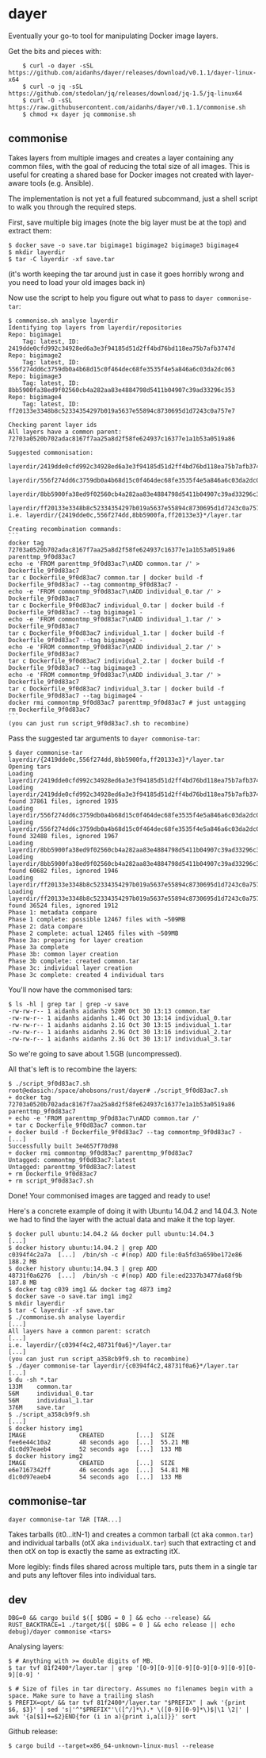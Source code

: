 dayer
=====

Eventually your go-to tool for manipulating Docker image layers.

Get the bits and pieces with:
```
    $ curl -o dayer -sSL https://github.com/aidanhs/dayer/releases/download/v0.1.1/dayer-linux-x64
    $ curl -o jq -sSL https://github.com/stedolan/jq/releases/download/jq-1.5/jq-linux64
    $ curl -O -sSL https://raw.githubusercontent.com/aidanhs/dayer/v0.1.1/commonise.sh
    $ chmod +x dayer jq commonise.sh
```

commonise
---------

Takes layers from multiple images and creates a layer containing any common
files, with the goal of reducing the total size of all images.
This is useful for creating a shared base for Docker images not created with
layer-aware tools (e.g. Ansible).

The implementation is not yet a full featured subcommand, just a shell script to
walk you through the required steps.

First, save multiple big images (note the big layer must be at the top) and
extract them:

    $ docker save -o save.tar bigimage1 bigimage2 bigimage3 bigimage4
    $ mkdir layerdir
    $ tar -C layerdir -xf save.tar

(it's worth keeping the tar around just in case it goes horribly wrong and you
need to load your old images back in)

Now use the script to help you figure out what to pass to `dayer commonise-tar`:

    $ commonise.sh analyse layerdir
    Identifying top layers from layerdir/repositories
    Repo: bigimage1
        Tag: latest, ID: 2419dde0cfd992c34928ed6a3e3f94185d51d2ff4bd76bd118ea75b7afb3747d
    Repo: bigimage2
        Tag: latest, ID: 556f274dd6c3759db0a4b68d15c0f464dec68fe3535f4e5a846a6c03da2dc063
    Repo: bigimage3
        Tag: latest, ID: 8bb5900fa38ed9f02560cb4a282aa83e4884798d5411b04907c39ad33296c353
    Repo: bigimage4
        Tag: latest, ID: ff20133e3348b8c52334354297b019a5637e55894c8730695d1d7243c0a757e7

    Checking parent layer ids
    All layers have a common parent: 72703a0520b702adac8167f7aa25a8d2f58fe624937c16377e1a1b53a0519a86

    Suggested commonisation:
        layerdir/2419dde0cfd992c34928ed6a3e3f94185d51d2ff4bd76bd118ea75b7afb3747d/layer.tar
        layerdir/556f274dd6c3759db0a4b68d15c0f464dec68fe3535f4e5a846a6c03da2dc063/layer.tar
        layerdir/8bb5900fa38ed9f02560cb4a282aa83e4884798d5411b04907c39ad33296c353/layer.tar
        layerdir/ff20133e3348b8c52334354297b019a5637e55894c8730695d1d7243c0a757e7/layer.tar
    i.e. layerdir/{2419dde0c,556f274dd,8bb5900fa,ff20133e3}*/layer.tar

    Creating recombination commands:
    ```
    docker tag 72703a0520b702adac8167f7aa25a8d2f58fe624937c16377e1a1b53a0519a86 parenttmp_9f0d83ac7
    echo -e 'FROM parenttmp_9f0d83ac7\nADD common.tar /' > Dockerfile_9f0d83ac7
    tar c Dockerfile_9f0d83ac7 common.tar | docker build -f Dockerfile_9f0d83ac7 --tag commontmp_9f0d83ac7 -
    echo -e 'FROM commontmp_9f0d83ac7\nADD individual_0.tar /' > Dockerfile_9f0d83ac7
    tar c Dockerfile_9f0d83ac7 individual_0.tar | docker build -f Dockerfile_9f0d83ac7 --tag bigimage1 -
    echo -e 'FROM commontmp_9f0d83ac7\nADD individual_1.tar /' > Dockerfile_9f0d83ac7
    tar c Dockerfile_9f0d83ac7 individual_1.tar | docker build -f Dockerfile_9f0d83ac7 --tag bigimage2 -
    echo -e 'FROM commontmp_9f0d83ac7\nADD individual_2.tar /' > Dockerfile_9f0d83ac7
    tar c Dockerfile_9f0d83ac7 individual_2.tar | docker build -f Dockerfile_9f0d83ac7 --tag bigimage3 -
    echo -e 'FROM commontmp_9f0d83ac7\nADD individual_3.tar /' > Dockerfile_9f0d83ac7
    tar c Dockerfile_9f0d83ac7 individual_3.tar | docker build -f Dockerfile_9f0d83ac7 --tag bigimage4 -
    docker rmi commontmp_9f0d83ac7 parenttmp_9f0d83ac7 # just untagging
    rm Dockerfile_9f0d83ac7
    ```
    (you can just run script_9f0d83ac7.sh to recombine)

Pass the suggested tar arguments to `dayer commonise-tar`:

    $ dayer commonise-tar layerdir/{2419dde0c,556f274dd,8bb5900fa,ff20133e3}*/layer.tar
    Opening tars
    Loading layerdir/2419dde0cfd992c34928ed6a3e3f94185d51d2ff4bd76bd118ea75b7afb3747d/layer.tar
    Loading layerdir/2419dde0cfd992c34928ed6a3e3f94185d51d2ff4bd76bd118ea75b7afb3747d/layer.tar: found 37861 files, ignored 1935
    Loading layerdir/556f274dd6c3759db0a4b68d15c0f464dec68fe3535f4e5a846a6c03da2dc063/layer.tar
    Loading layerdir/556f274dd6c3759db0a4b68d15c0f464dec68fe3535f4e5a846a6c03da2dc063/layer.tar: found 32488 files, ignored 1967
    Loading layerdir/8bb5900fa38ed9f02560cb4a282aa83e4884798d5411b04907c39ad33296c353/layer.tar
    Loading layerdir/8bb5900fa38ed9f02560cb4a282aa83e4884798d5411b04907c39ad33296c353/layer.tar: found 60682 files, ignored 1946
    Loading layerdir/ff20133e3348b8c52334354297b019a5637e55894c8730695d1d7243c0a757e7/layer.tar
    Loading layerdir/ff20133e3348b8c52334354297b019a5637e55894c8730695d1d7243c0a757e7/layer.tar: found 36524 files, ignored 1912
    Phase 1: metadata compare
    Phase 1 complete: possible 12467 files with ~509MB
    Phase 2: data compare
    Phase 2 complete: actual 12465 files with ~509MB
    Phase 3a: preparing for layer creation
    Phase 3a complete
    Phase 3b: common layer creation
    Phase 3b complete: created common.tar
    Phase 3c: individual layer creation
    Phase 3c complete: created 4 individual tars

You'll now have the commonised tars:

    $ ls -hl | grep tar | grep -v save
    -rw-rw-r-- 1 aidanhs aidanhs 520M Oct 30 13:13 common.tar
    -rw-rw-r-- 1 aidanhs aidanhs 1.4G Oct 30 13:14 individual_0.tar
    -rw-rw-r-- 1 aidanhs aidanhs 2.1G Oct 30 13:15 individual_1.tar
    -rw-rw-r-- 1 aidanhs aidanhs 2.9G Oct 30 13:16 individual_2.tar
    -rw-rw-r-- 1 aidanhs aidanhs 2.3G Oct 30 13:17 individual_3.tar

So we're going to save about 1.5GB (uncompressed).

All that's left is to recombine the layers:

    $ ./script_9f0d83ac7.sh
    root@edasich:/space/ahobsons/rust/dayer# ./script_9f0d83ac7.sh
    + docker tag 72703a0520b702adac8167f7aa25a8d2f58fe624937c16377e1a1b53a0519a86 parenttmp_9f0d83ac7
    + echo -e 'FROM parenttmp_9f0d83ac7\nADD common.tar /'
    + tar c Dockerfile_9f0d83ac7 common.tar
    + docker build -f Dockerfile_9f0d83ac7 --tag commontmp_9f0d83ac7 -
    [...]
    Successfully built 3e4657f70d98
    + docker rmi commontmp_9f0d83ac7 parenttmp_9f0d83ac7
    Untagged: commontmp_9f0d83ac7:latest
    Untagged: parenttmp_9f0d83ac7:latest
    + rm Dockerfile_9f0d83ac7
    + rm script_9f0d83ac7.sh

Done! Your commonised images are tagged and ready to use!

Here's a concrete example of doing it with Ubuntu 14.04.2 and 14.04.3. Note we
had to find the layer with the actual data and make it the top layer.

```
$ docker pull ubuntu:14.04.2 && docker pull ubuntu:14.04.3
[...]
$ docker history ubuntu:14.04.2 | grep ADD
c0394f4c2a7a  [...]  /bin/sh -c #(nop) ADD file:0a5fd3a659be172e86   188.2 MB
$ docker history ubuntu:14.04.3 | grep ADD
48731f0a6276  [...]  /bin/sh -c #(nop) ADD file:ed2337b3477da68f9b   187.8 MB
$ docker tag c039 img1 && docker tag 4873 img2
$ docker save -o save.tar img1 img2
$ mkdir layerdir
$ tar -C layerdir -xf save.tar
$ ./commonise.sh analyse layerdir
[...]
All layers have a common parent: scratch
[...]
i.e. layerdir/{c0394f4c2,48731f0a6}*/layer.tar
[...]
(you can just run script_a358cb9f9.sh to recombine)
$ ./dayer commonise-tar layerdir/{c0394f4c2,48731f0a6}*/layer.tar
[...]
$ du -sh *.tar
133M    common.tar
56M     individual_0.tar
56M     individual_1.tar
376M    save.tar
$ ./script_a358cb9f9.sh
[...]
$ docker history img1
IMAGE               CREATED         [...]  SIZE
fee6e44c10a2        48 seconds ago  [...]  55.21 MB
d1c0d97eaeb4        52 seconds ago  [...]  133 MB
$ docker history img2
IMAGE               CREATED         [...]  SIZE
e6e7167342ff        46 seconds ago  [...]  54.81 MB
d1c0d97eaeb4        54 seconds ago  [...]  133 MB
```

commonise-tar
-------------

```
dayer commonise-tar TAR [TAR...]
```

Takes tarballs (it0...itN-1) and creates a common tarball (ct aka `common.tar`)
and individual tarballs (otX aka `individualX.tar`) such that extracting
ct and then otX on top is exactly the same as extracting itX.

More legibly: finds files shared across multiple tars, puts them in a single tar
and puts any leftover files into individual tars.

dev
---

```
DBG=0 && cargo build $([ $DBG = 0 ] && echo --release) && RUST_BACKTRACE=1 ./target/$([ $DBG = 0 ] && echo release || echo debug)/dayer commonise <tars>
```

Analysing layers:
```
$ # Anything with >= double digits of MB.
$ tar tvf 81f2400*/layer.tar | grep '[0-9][0-9][0-9][0-9][0-9][0-9][0-9][0-9] '

$ # Size of files in tar directory. Assumes no filenames begin with a space. Make sure to have a trailing slash
$ PREFIX=opt/ && tar tvf 81f2400*/layer.tar "$PREFIX" | awk '{print $6, $3}' | sed 's|'^"$PREFIX"'\([^/]*\).* \([0-9][0-9]*\)$|\1 \2|' | awk '{a[$1]+=$2}END{for (i in a){print i,a[i]}}' sort
```

Github release:
```
$ cargo build --target=x86_64-unknown-linux-musl --release
```
